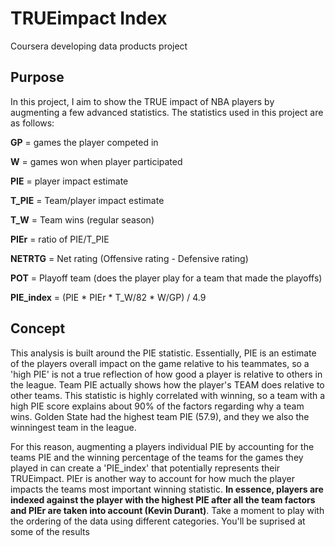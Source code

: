 # TRUEimpact Index
Coursera developing data products project

## Purpose
In this project, I aim to show the TRUE impact of NBA players by augmenting a few advanced statistics. The statistics used in this project are as follows:


**GP** = games the player competed in

**W** = games won when player participated

**PIE** = player impact estimate

**T_PIE** = Team/player impact estimate

**T_W** = Team wins (regular season)

**PIEr** = ratio of PIE/T_PIE

**NETRTG** = Net rating (Offensive rating - Defensive rating)

**POT** = Playoff team (does the player play for a team that made the playoffs)

**PIE_index** = (PIE * PIEr * T_W/82 * W/GP) / 4.9


## Concept
This analysis is built around the PIE statistic. Essentially, PIE is an estimate of the players overall impact on the game relative to his teammates, so a 'high PIE' is not a true reflection of how good a player is relative to others in the league. Team PIE actually shows how the player's TEAM does relative to other teams. This statistic is highly correlated with winning, so a team with a high PIE score explains about 90% of the factors regarding why a team wins. Golden State had the highest team PIE (57.9), and they we also the winningest team in the league.

For this reason, augmenting a players individual PIE by accounting for the teams PIE and the winning percentage of the teams for the games they played in can create a 'PIE_index' that potentially represents their TRUEimpact. PIEr is another way to account for how much the player impacts the teams most important winning statistic. **In essence, players are indexed against the player with the highest PIE after all the team factors and PIEr are taken into account (Kevin Durant)**. Take a moment to play with the ordering of the data using different categories. You'll be suprised at some of the results
